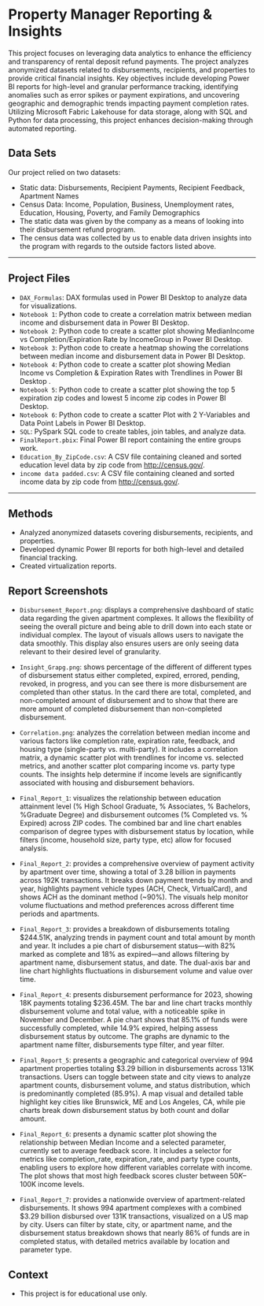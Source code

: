 # Property Manager Reporting & Insights

This project focuses on leveraging data analytics to enhance the efficiency and transparency of rental deposit refund payments. The project analyzes anonymized datasets related to disbursements, recipients, and properties to provide critical financial insights. Key objectives include developing Power BI reports for high-level and granular performance tracking, identifying anomalies such as error spikes or payment expirations, and uncovering geographic and demographic trends impacting payment completion rates. Utilizing Microsoft Fabric Lakehouse for data storage, along with SQL and Python for data processing, this project enhances decision-making through automated reporting.

## Data Sets
Our project relied on two datasets: 

- Static data: Disbursements, Recipient Payments, Recipient Feedback, Apartment Names​
- Census Data: Income, Population, Business, Unemployment rates, Education, Housing, Poverty, and Family Demographics ​
- The static data was given by the company as a means of looking into their disbursement refund program. ​
- The census data was collected by us to enable data driven insights into the program with regards to the outside factors listed above. 

---

## Project Files

- `DAX_Formulas`: DAX formulas used in Power BI Desktop to analyze data for visualizations.
- `Notebook 1`: Python code to create a correlation matrix between median income and disbursement data in Power BI Desktop. 
- `Notebook 2`: Python code to create a scatter plot showing MedianIncome vs Completion/Expiration Rate by IncomeGroup in Power BI Desktop.
- `Notebook 3`: Python code to create a heatmap showing the correlations between median income and disbursement data in Power BI Desktop.
- `Notebook 4`: Python code to create a scatter plot showing Median Income vs Completion & Expiration Rates with Trendlines in Power BI Desktop .
- `Notebook 5`: Python code to create a scatter plot showing the top 5 expiration zip codes and lowest 5 income zip codes in Power BI Desktop. 
- `Notebook 6`: Python code to create a scatter Plot with 2 Y-Variables and Data Point Labels in Power BI Desktop.
- `SQL`: PySpark SQL code to create tables, join tables, and analyze data.
- `FinalReport.pbix`: Final Power BI report containing the entire groups work.
- `Education_By_ZipCode.csv`: A CSV file containing cleaned and sorted education level data by zip code from http://census.gov/.
- `income data padded.csv`: A CSV file containing cleaned and sorted income data by zip code from http://census.gov/.

---

## Methods

- Analyzed anonymized datasets covering disbursements, recipients, and properties.​
- Developed dynamic Power BI reports for both high-level and detailed financial tracking.​
- Created virtualization reports.

## Report Screenshots
- `Disbursement_Report.png`: displays a comprehensive dashboard of static data regarding the given apartment complexes. It allows the flexibility of seeing the overall picture and being able to drill down into each state or individual complex. The layout of visuals allows users to navigate the data smoothly. This display also ensures users are only seeing data relevant to their desired level of granularity.
  
- `Insight_Grapg.png`: shows percentage of the different of different types of disbursement status either completed, expired, errored, pending, revoked, in progress, and you can see there is more disbursement are completed than other status. In the card there are total, completed, and non-completed amount  of disbursement and to show that there are more amount of completed disbursement than non-completed disbursement.

- `Correlation.png`: analyzes the correlation between median income and various factors like completion rate, expiration rate, feedback, and housing type (single-party vs. multi-party). It includes a correlation matrix, a dynamic scatter plot with trendlines for income vs. selected metrics, and another scatter plot comparing income vs. party type counts. The insights help determine if income levels are significantly associated with housing and disbursement behaviors.
  
- `Final_Report_1`: visualizes the relationship between education attainment level (% High School Graduate, % Associates, % Bachelors, %Graduate Degree) and disbursement outcomes (% Completed vs. % Expired) across ZIP codes. The combined bar and line chart enables comparison of degree types with disbursement status by location, while filters (income, household size, party type, etc) allow for focused analysis.
  
- `Final_Report_2`:  provides a comprehensive overview of payment activity by apartment over time, showing a total of 3.28 billion in payments across 192K transactions. It breaks down payment trends by month and year, highlights payment vehicle types (ACH, Check, VirtualCard), and shows ACH as the dominant method (~90%). The visuals help monitor volume fluctuations and method preferences across different time periods and apartments.

- `Final_Report_3`: provides a breakdown of disbursements totaling $244.51K, analyzing trends in payment count and total amount by month and year. It includes a pie chart of disbursement status—with 82% marked as complete and 18% as expired—and allows filtering by apartment name, disbursement status, and date. The dual-axis bar and line chart highlights fluctuations in disbursement volume and value over time.
  
- `Final_Report_4`: presents disbursement performance for 2023, showing 18K payments totaling $236.45M. The bar and line chart tracks monthly disbursement volume and total value, with a noticeable spike in November and December. A pie chart shows that 85.1% of funds were successfully completed, while 14.9% expired, helping assess disbursement status by outcome. The graphs are dynamic to the apartment name filter, disbursements type filter, and year filter.
  
- `Final_Report_5`: presents a geographic and categorical overview of 994 apartment properties totaling $3.29 billion in disbursements across 131K transactions. Users can toggle between state and city views to analyze apartment counts, disbursement volume, and status distribution, which is predominantly completed (85.9%). A map visual and detailed table highlight key cities like Brunswick, ME and Los Angeles, CA, while pie charts break down disbursement status by both count and dollar amount.
  
- `Final_Report_6`: presents a dynamic scatter plot showing the relationship between Median Income and a selected parameter, currently set to average feedback score. It includes a selector for metrics like completion_rate, expiration_rate, and party type counts, enabling users to explore how different variables correlate with income. The plot shows that most high feedback scores cluster between $50K–$100K income levels.
  
- `Final_Report_7`: provides a nationwide overview of apartment-related disbursements. It shows 994 apartment complexes with a combined $3.29 billion disbursed over 131K transactions, visualized on a US map by city. Users can filter by state, city, or apartment name, and the disbursement status breakdown shows that nearly 86% of funds are in completed status, with detailed metrics available by location and parameter type.

## Context
- This project is for educational use only. 
